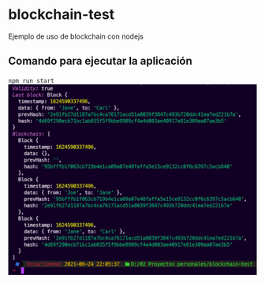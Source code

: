 # blockchain-test
Ejemplo de uso de blockchain con nodejs

## Comando para ejecutar la aplicación
`npm run start`
![Resultado](./src/assets/image/blockchain-test-result.png)